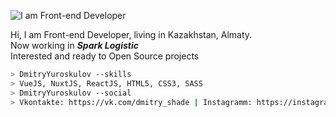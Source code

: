 ![I am Front-end Developer](https://sun9-11.userapi.com/5aoiCam_uMRlVG-wJS-DH19Van1TGRW5zpMGHA/T391S_dWV6g.jpg)

Hi, I am Front-end Developer, living in Kazakhstan, Almaty.\
Now working in ***Spark Logistic***\
Interested and ready to Open Source projects

```bash
> DmitryYuroskulov --skills
> VueJS, NuxtJS, ReactJS, HTML5, CSS3, SASS
> DmitryYuroskulov --social
> Vkontakte: https://vk.com/dmitry_shade | Instagramm: https://instagram.com/yuroskulov
```
